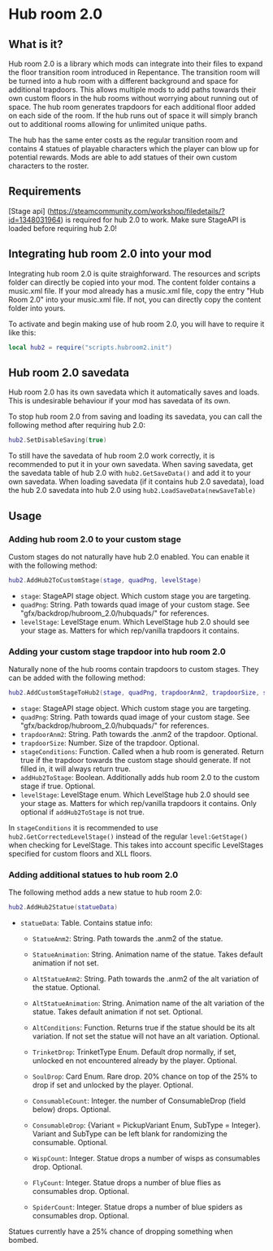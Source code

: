 # Hub room 2.0

## What is it?

Hub room 2.0 is a library which mods can integrate into their files to expand the floor transition room introduced in Repentance. The transition room will be turned into a hub room with a different background and space for additional trapdoors. This allows multiple mods to add paths towards their own custom floors in the hub rooms without worrying about running out of space. The hub room generates trapdoors for each additional floor added on each side of the room. If the hub runs out of space it will simply branch out to additional rooms allowing for unlimited unique paths.

The hub has the same enter costs as the regular transition room and contains 4 statues of playable characters which the player can blow up for potential rewards. Mods are able to add statues of their own custom characters to the roster.

## Requirements

[Stage api] (https://steamcommunity.com/workshop/filedetails/?id=1348031964) is required for hub 2.0 to work. Make sure StageAPI is loaded before requiring hub 2.0!

## Integrating hub room 2.0 into your mod

Integrating hub room 2.0 is quite straighforward. The resources and scripts folder can directly be copied into your mod. The content folder contains a music.xml file. If your mod already has a music.xml file, copy the entry "Hub Room 2.0" into your music.xml file. If not, you can directly copy the content folder into yours.

To activate and begin making use of hub room 2.0, you will have to require it like this:

```lua
local hub2 = require("scripts.hubroom2.init")
```

## Hub room 2.0 savedata

Hub room 2.0 has its own savedata which it automatically saves and loads. This is undesirable behaviour if your mod has savedata of its own.

To stop hub room 2.0 from saving and loading its savedata, you can call the following method after requiring hub 2.0:

```lua
hub2.SetDisableSaving(true)
```

To still have the savedata of hub room 2.0 work correctly, it is recommended to put it in your own savedata. When saving savedata, get the savedata table of hub 2.0 with ``hub2.GetSaveData()`` and add it to your own savedata. When loading savedata (if it contains hub 2.0 savedata), load the hub 2.0 savedata into hub 2.0 using ``hub2.LoadSaveData(newSaveTable)``

## Usage

### Adding hub room 2.0 to your custom stage

Custom stages do not naturally have hub 2.0 enabled. You can enable it with the following method:

```lua
hub2.AddHub2ToCustomStage(stage, quadPng, levelStage)
```

  - ``stage``:  StageAPI stage object. Which custom stage you are targeting.
  - ``quadPng``: String. Path towards quad image of your custom stage. See "gfx/backdrop/hubroom_2.0/hubquads/" for references.
  - ``levelStage``: LevelStage enum. Which LevelStage hub 2.0 should see your stage as. Matters for which rep/vanilla trapdoors it contains.

### Adding your custom stage trapdoor into hub room 2.0

Naturally none of the hub rooms contain trapdoors to custom stages. They can be added with the following method:

```lua
hub2.AddCustomStageToHub2(stage, quadPng, trapdoorAnm2, trapdoorSize, stageConditions, addHub2ToStage, levelStage)
```

  - ``stage``:  StageAPI stage object. Which custom stage you are targeting.
  - ``quadPng``: String. Path towards quad image of your custom stage. See "gfx/backdrop/hubroom_2.0/hubquads/" for references.
  - ``trapdoorAnm2``: String. Path towards the .anm2 of the trapdoor. Optional.
  - ``trapdoorSize``: Number. Size of the trapdoor. Optional.
  - ``stageConditions``: Function. Called when a hub room is generated. Return true if the trapdoor towards the custom stage should generate. If not filled in, it will always return true.
  - ``addHub2ToStage``: Boolean. Additionally adds hub room 2.0 to the custom stage if true. Optional.
  - ``levelStage``: LevelStage enum. Which LevelStage hub 2.0 should see your stage as. Matters for which rep/vanilla trapdoors it contains. Only optional if ``addHub2ToStage`` is not true.

In ``stageConditions`` it is recommended to use ``hub2.GetCorrectedLevelStage()`` instead of the regular ``level:GetStage()`` when checking for LevelStage. This takes into account specific LevelStages specified for custom floors and XLL floors.

### Adding additional statues to hub room 2.0

The following method adds a new statue to hub room 2.0:

```lua
hub2.AddHub2Statue(statueData)
```

  - ``statueData``: Table. Contains statue info:

    - ``StatueAnm2``: String. Path towards the .anm2 of the statue.
	- ``StatueAnimation``: String. Animation name of the statue. Takes default animation if not set.
	
	- ``AltStatueAnm2``: String. Path towards the .anm2 of the alt variation of the statue. Optional.
	- ``AltStatueAnimation``: String. Animation name of the alt variation of the statue. Takes default animation if not set. Optional.
	- ``AltConditions``: Function. Returns true if the statue should be its alt variation. If not set the statue will not have an alt variation. Optional.
	
	- ``TrinketDrop``: TrinketType Enum. Default drop normally, if set, unlocked en not encountered already by the player. Optional.
	- ``SoulDrop``: Card Enum. Rare drop. 20% chance on top of the 25% to drop if set and unlocked by the player. Optional.
	- ``ConsumableCount``: Integer. the number of ConsumableDrop (field below) drops. Optional.
	- ``ConsumableDrop``: {Variant = PickupVariant Enum, SubType = Integer}. Variant and SubType can be left blank for randomizing the consumable. Optional.
	- ``WispCount``: Integer. Statue drops a number of wisps as consumables drop. Optional.
	- ``FlyCount``: Integer. Statue drops a number of blue flies as consumables drop. Optional.
	- ``SpiderCount``: Integer. Statue drops a number of blue spiders as consumables drop. Optional.

Statues currently have a 25% chance of dropping something when bombed.
